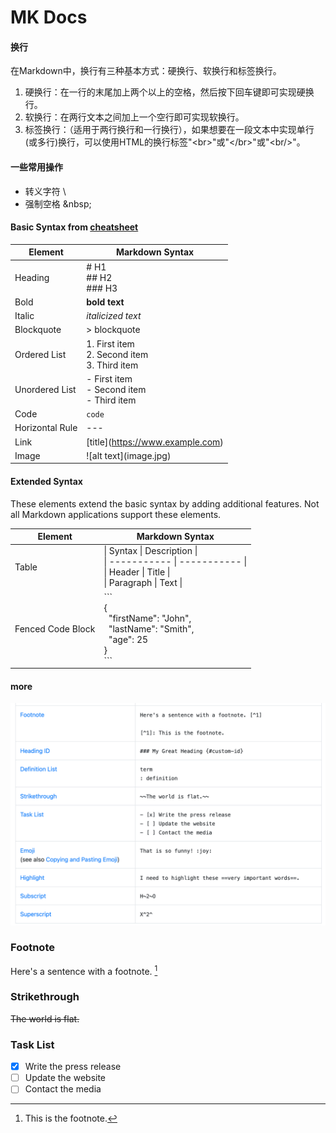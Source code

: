 # MK Docs

#### 换行
在Markdown中，换行有三种基本方式：硬换行、软换行和标签换行。
1. 硬换行：在一行的末尾加上两个以上的空格，然后按下回车键即可实现硬换行。
2. 软换行：在两行文本之间加上一个空行即可实现软换行。
3. 标签换行：（适用于两行换行和一行换行），如果想要在一段文本中实现单行(或多行)换行，可以使用HTML的换行标签"\<br>"或"\</br>"或"\<br/>"。

#### 一些常用操作
- 转义字符 \
- 强制空格 \&nbsp;

#### Basic Syntax from [cheatsheet](https://www.markdownguide.org/cheat-sheet/#overview)
| Element | Markdown Syntax |
| ----------- | ----------- |
| Heading | # H1 <br> ## H2 <br> ### H3 <br>|
| Bold| **bold text** |
| Italic| *italicized text* |
| Blockquote| > blockquote|
| Ordered List| 1. First item <br> 2. Second item <br> 3. Third item |
| Unordered List|	- First item <br> - Second item <br> - Third item <br> |
| Code|	`code` |
| Horizontal Rule| --- |
| Link|	\[title](https://www.example.com) |
| Image	|\!\[alt text]\(image.jpg)|

#### Extended Syntax

These elements extend the basic syntax by adding additional features. Not all Markdown applications support these elements.

| Element | Markdown Syntax |
| ----------- | ----------- |
| Table | \| Syntax \| Description \| <br> \| ----------- \| ----------- \| <br> \| Header \| Title \|<br>\| Paragraph \| Text \| |
| Fenced Code Block | \``` <br> { <br>&nbsp;&nbsp;"firstName": "John",<br>&nbsp;&nbsp;"lastName": "Smith",<br>&nbsp;&nbsp;"age": 25<br>}<br>\```|


#### more
![test](MKdown.png)

### Footnote

Here's a sentence with a footnote. [^1]

[^1]: This is the footnote.


### Strikethrough

~~The world is flat.~~

### Task List

- [x] Write the press release
- [ ] Update the website
- [ ] Contact the media